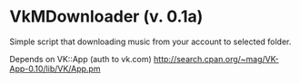 VkMDownloader (v. 0.1a)
=============

Simple script that downloading music from your account to selected folder.


Depends on VK::App (auth to vk.com) http://search.cpan.org/~mag/VK-App-0.10/lib/VK/App.pm
